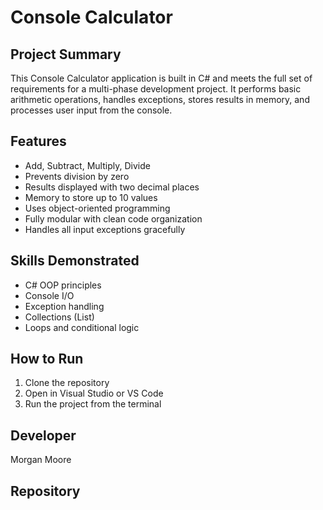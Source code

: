 # Console Calculator

## Project Summary
This Console Calculator application is built in C# and meets the full set of requirements for a multi-phase development project. It performs basic arithmetic operations, handles exceptions, stores results in memory, and processes user input from the console.

## Features
- Add, Subtract, Multiply, Divide
- Prevents division by zero
- Results displayed with two decimal places
- Memory to store up to 10 values
- Uses object-oriented programming
- Fully modular with clean code organization
- Handles all input exceptions gracefully

## Skills Demonstrated
- C# OOP principles
- Console I/O
- Exception handling
- Collections (List)
- Loops and conditional logic

## How to Run
1. Clone the repository
2. Open in Visual Studio or VS Code
3. Run the project from the terminal

## Developer
Morgan Moore

## Repository

